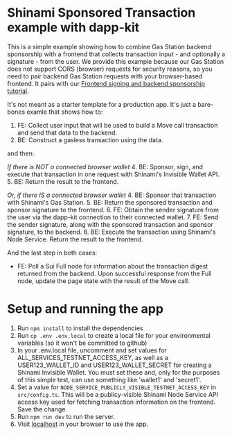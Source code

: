 # Shinami Sponsored Transaction example with dapp-kit
This is a simple example showing how to combine Gas Station backend sponsorship with a frontend that collects transaction input - and optionally a signature - from the user. We provide this example because our Gas Station does not support CORS (browser) requests for security reasons, so you need to pair backend Gas Station requests with your browser-based frontend. It pairs with our [Frontend signing and backend sponsorship tutorial](https://docs.shinami.com/docs/sui-frontend-signing-with-backend-sponsorship). 

It's not meant as a starter template for a production app. It's just a bare-bones examle that shows how to:
1. FE: Collect user input that will be used to build a Move call transaction and send that data to the backend.
2. BE: Construct a gasless transaction using the data.

and then:

_If there is NOT a connected browser wallet_
4. BE: Sponsor, sign, and execute that transaction in one request with Shinami's Invisible Wallet API.
5. BE: Return the result to the frontend.

_Or, if there IS a connected browser wallet_
4. BE: Sponsor that transaction with Shinami's Gas Station.
5. BE: Return the sponsored transaction and sponsor signature to the frontend.
6. FE: Obtain the sender signature from the user via the dapp-kit connection to their connected wallet.
7. FE: Send the sender signature, along with the sponsored transaction and sponsor signature, to the backend. 
8. BE: Execute the transaction using Shinami's Node Service. Return the result to the frontend.

And the last step in both cases:
- FE: Poll a Sui Full node for information about the transaction digest returned from the backend. Upon successful response from the Full node, update the page state with the result of the Move call.


# Setup and running the app
1. Run `npm install` to install the dependencies
2. Run `cp .env .env.local` to create a local file for your environmental variables (so it won't be committed to github)
3. In your .env.local file, uncomment and set values for ALL_SERVICES_TESTNET_ACCESS_KEY, as well as a USER123_WALLET_ID and USER123_WALLET_SECRET for creating a Shinami Invisible Wallet. You must set these and, only for the purposes of this simple test, can use something like 'wallet1' and 'secret1'.
4. Set a value for `NODE_SERVICE_PUBLICLY_VISIBLE_TESTNET_ACCESS_KEY` in `src/config.ts`. This will be a publicy-visible Shinami Node Service
   API access key used for fetching transaction information on the frontend. Save the change.
5. Run `npm run dev` to run the server.  
6. Visit [localhost](http://localhost:3000/) in your browser to use the app.
